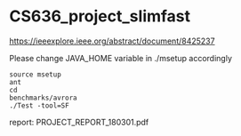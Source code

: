 # CS636_project_slimfast
https://ieeexplore.ieee.org/abstract/document/8425237

Please change JAVA_HOME variable in ./msetup accordingly

<code>source msetup</code><br>
<code>ant</code><br>
<code>cd benchmarks/avrora</code><br>
<code>./Test -tool=SF</code><br>

report: PROJECT_REPORT_180301.pdf
